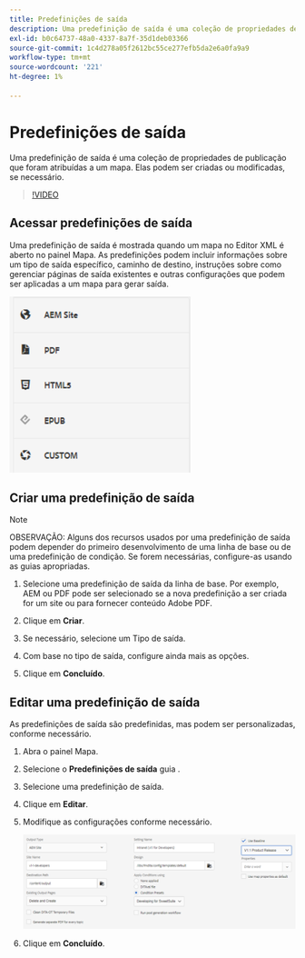 ```yaml
---
title: Predefinições de saída
description: Uma predefinição de saída é uma coleção de propriedades de publicação que foram atribuídas a um mapa
exl-id: b0c64737-48a0-4337-8a7f-35d1deb03366
source-git-commit: 1c4d278a05f2612bc55ce277efb5da2e6a0fa9a9
workflow-type: tm+mt
source-wordcount: '221'
ht-degree: 1%

---
```


# Predefinições de saída

Uma predefinição de saída é uma coleção de propriedades de publicação que foram atribuídas a um mapa. Elas podem ser criadas ou modificadas, se necessário.

>[!VIDEO](https://video.tv.adobe.com/v/338989?quality=12&learn=on)

## Acessar predefinições de saída

Uma predefinição de saída é mostrada quando um mapa no Editor XML é aberto no painel Mapa. As predefinições podem incluir informações sobre um tipo de saída específico, caminho de destino, instruções sobre como gerenciar páginas de saída existentes e outras configurações que podem ser aplicadas a um mapa para gerar saída.

![Predefinições de saída de acesso](images/access-output-presets.png)

## Criar uma predefinição de saída

>[!NOTE]
>
>OBSERVAÇÃO: Alguns dos recursos usados por uma predefinição de saída podem depender do primeiro desenvolvimento de uma linha de base ou de uma predefinição de condição. Se forem necessárias, configure-as usando as guias apropriadas.

1. Selecione uma predefinição de saída da linha de base. Por exemplo, AEM ou PDF pode ser selecionado se a nova predefinição a ser criada for um site ou para fornecer conteúdo Adobe PDF.

2. Clique em **Criar**.

3. Se necessário, selecione um Tipo de saída.

4. Com base no tipo de saída, configure ainda mais as opções.

5. Clique em **Concluído**.

## Editar uma predefinição de saída

As predefinições de saída são predefinidas, mas podem ser personalizadas, conforme necessário.

1. Abra o painel Mapa.

2. Selecione o **Predefinições de saída** guia .

3. Selecione uma predefinição de saída.

4. Clique em **Editar**.

5. Modifique as configurações conforme necessário.

   ![Editar-Saída-Predefinição](images/edit-output-preset.png)

6. Clique em **Concluído**.

